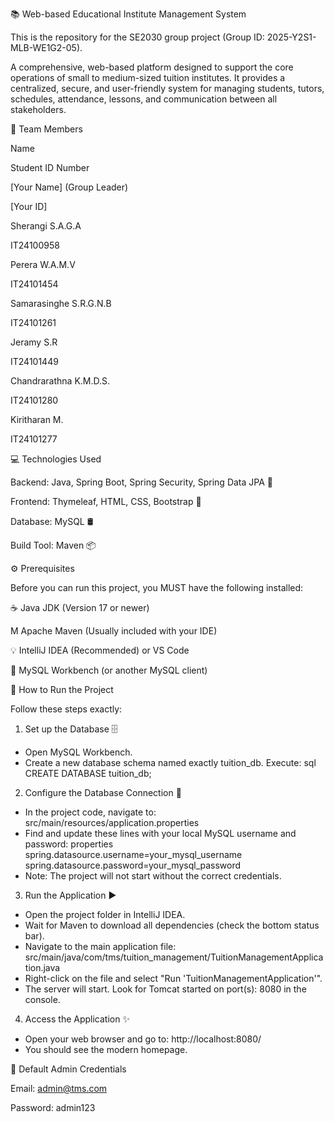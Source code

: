 📚 Web-based Educational Institute Management System

This is the repository for the SE2030 group project (Group ID: 2025-Y2S1-MLB-WE1G2-05).

A comprehensive, web-based platform designed to support the core operations of small to medium-sized tuition institutes. It provides a centralized, secure, and user-friendly system for managing students, tutors, schedules, attendance, lessons, and communication between all stakeholders.

👥 Team Members

Name

Student ID Number

[Your Name] (Group Leader)

[Your ID]

Sherangi S.A.G.A

IT24100958

Perera W.A.M.V

IT24101454

Samarasinghe S.R.G.N.B

IT24101261

Jeramy S.R

IT24101449

Chandrarathna K.M.D.S.

IT24101280

Kiritharan M.

IT24101277

💻 Technologies Used

Backend: Java, Spring Boot, Spring Security, Spring Data JPA 🌱

Frontend: Thymeleaf, HTML, CSS, Bootstrap 🎨

Database: MySQL 🛢️

Build Tool: Maven 📦

⚙️ Prerequisites

Before you can run this project, you MUST have the following installed:

☕ Java JDK (Version 17 or newer)

M Apache Maven (Usually included with your IDE)

💡 IntelliJ IDEA (Recommended) or VS Code

🐬 MySQL Workbench (or another MySQL client)

🚀 How to Run the Project

Follow these steps exactly:

1. Set up the Database 🗄️
* Open MySQL Workbench.
* Create a new database schema named exactly tuition_db. Execute:
sql CREATE DATABASE tuition_db; 

2. Configure the Database Connection 🔧
* In the project code, navigate to:
src/main/resources/application.properties
* Find and update these lines with your local MySQL username and password:
properties spring.datasource.username=your_mysql_username spring.datasource.password=your_mysql_password 
* Note: The project will not start without the correct credentials.

3. Run the Application ▶️
* Open the project folder in IntelliJ IDEA.
* Wait for Maven to download all dependencies (check the bottom status bar).
* Navigate to the main application file:
src/main/java/com/tms/tuition_management/TuitionManagementApplication.java
* Right-click on the file and select "Run 'TuitionManagementApplication'".
* The server will start. Look for Tomcat started on port(s): 8080 in the console.

4. Access the Application ✨
* Open your web browser and go to: http://localhost:8080/
* You should see the modern homepage.

🔑 Default Admin Credentials

Email: admin@tms.com

Password: admin123
